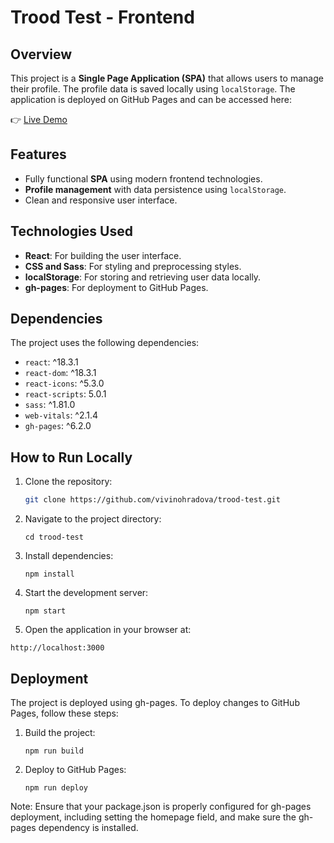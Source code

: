 # Trood Test - Frontend

## Overview

This project is a **Single Page Application (SPA)** that allows users to manage their profile. The profile data is saved locally using `localStorage`. The application is deployed on GitHub Pages and can be accessed here:

👉 [Live Demo](https://vivinohradova.github.io/trood-test/)

## Features

- Fully functional **SPA** using modern frontend technologies.
- **Profile management** with data persistence using `localStorage`.
- Clean and responsive user interface.

## Technologies Used

- **React**: For building the user interface.
- **CSS and Sass**: For styling and preprocessing styles.
- **localStorage**: For storing and retrieving user data locally.
- **gh-pages**: For deployment to GitHub Pages.

## Dependencies

The project uses the following dependencies:

- `react`: ^18.3.1
- `react-dom`: ^18.3.1
- `react-icons`: ^5.3.0
- `react-scripts`: 5.0.1
- `sass`: ^1.81.0
- `web-vitals`: ^2.1.4
- `gh-pages`: ^6.2.0

## How to Run Locally

1. Clone the repository:

   ```bash
   git clone https://github.com/vivinohradova/trood-test.git
   ```

2. Navigate to the project directory:
   ``` 
   cd trood-test
   ```

3. Install dependencies:
   ``` 
   npm install
   ```

4. Start the development server:
   ``` 
   npm start
   ```

5. Open the application in your browser at:
  ``` 
  http://localhost:3000
  ```

## Deployment

The project is deployed using gh-pages. To deploy changes to GitHub Pages, follow these steps:

1. Build the project:
   ``` 
   npm run build
   ```

2. Deploy to GitHub Pages:
   ``` 
   npm run deploy
   ```
Note: Ensure that your package.json is properly configured for gh-pages deployment, including setting the homepage field, and make sure the gh-pages dependency is installed.